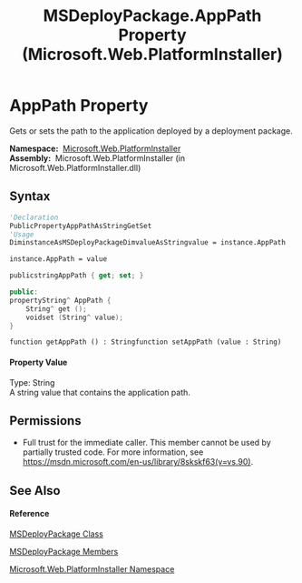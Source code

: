﻿---
title: MSDeployPackage.AppPath Property  (Microsoft.Web.PlatformInstaller)
TOCTitle: AppPath Property
ms:assetid: P:Microsoft.Web.PlatformInstaller.MSDeployPackage.AppPath
ms:mtpsurl: https://msdn.microsoft.com/en-us/library/microsoft.web.platforminstaller.msdeploypackage.apppath(v=VS.90)
ms:contentKeyID: 22049750
ms.date: 05/02/2012
mtps_version: v=VS.90
f1_keywords:
- Microsoft.Web.PlatformInstaller.MSDeployPackage.AppPath
- Microsoft.Web.PlatformInstaller.MSDeployPackage.get_AppPath
- Microsoft.Web.PlatformInstaller.MSDeployPackage.set_AppPath
dev_langs:
- CSharp
- JScript
- VB
- c++
api_location:
- Microsoft.Web.PlatformInstaller.dll
api_name:
- Microsoft.Web.PlatformInstaller.MSDeployPackage.AppPath
- Microsoft.Web.PlatformInstaller.MSDeployPackage.get_AppPath
- Microsoft.Web.PlatformInstaller.MSDeployPackage.set_AppPath
api_type:
- Managed
topic_type:
- apiref
- kbSyntax
product_family_name: VS
ROBOTS: INDEX,FOLLOW
---

# AppPath Property

Gets or sets the path to the application deployed by a deployment package.

**Namespace:**  [Microsoft.Web.PlatformInstaller](microsoft-web-platforminstaller-namespace.md)  
**Assembly:**  Microsoft.Web.PlatformInstaller (in Microsoft.Web.PlatformInstaller.dll)

## Syntax

``` vb
'Declaration
PublicPropertyAppPathAsStringGetSet
'Usage
DiminstanceAsMSDeployPackageDimvalueAsStringvalue = instance.AppPath

instance.AppPath = value
```

``` csharp
publicstringAppPath { get; set; }
```

``` c++
public:
propertyString^ AppPath {
    String^ get ();
    voidset (String^ value);
}
```

``` jscript
function getAppPath () : Stringfunction setAppPath (value : String)
```

#### Property Value

Type: String  
A string value that contains the application path.  

## Permissions

  - Full trust for the immediate caller. This member cannot be used by partially trusted code. For more information, see <https://msdn.microsoft.com/en-us/library/8skskf63(v=vs.90)>.

## See Also

#### Reference

[MSDeployPackage Class](msdeploypackage-class-microsoft-web-platforminstaller.md)

[MSDeployPackage Members](msdeploypackage-members-microsoft-web-platforminstaller.md)

[Microsoft.Web.PlatformInstaller Namespace](microsoft-web-platforminstaller-namespace.md)


